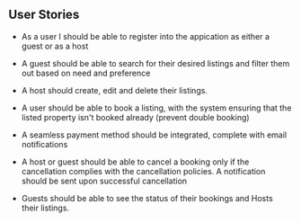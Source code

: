 ## User Stories

 - As a user I should be able to register into the appication as either a guest or as a host

 - A guest should be able to search for their desired listings and filter them out based on need and preference

 - A host should create, edit and delete their listings.

 - A user should be able to book a listing, with the system ensuring that the listed property isn't booked already (prevent double booking)

 - A seamless payment method should be integrated, complete with email notifications

 - A host or guest should be able to cancel a booking only if the cancellation complies with the cancellation policies. A notification should be sent upon successful cancellation

 - Guests should be able to see the status of their bookings and Hosts their listings.